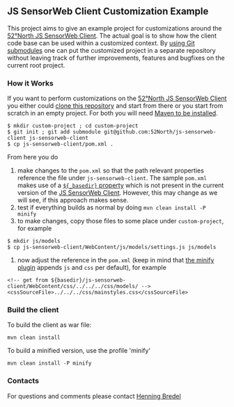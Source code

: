 ## JS SensorWeb Client Customization Example
This project aims to give an example project for customizations around the [52°North JS SensorWeb Client](https://github.com/52North/js-sensorweb-client). The actual goal is to show how the client code base can be used within a customized context. By [using Git submodules](http://git-scm.com/book/en/Git-Tools-Submodules) one can put the customized project in a separate repository without leaving track of further improvements, features and bugfixes on the current root project.

### How it Works
If you want to perform customizations on the [52°North JS SensorWeb Client](https://github.com/52North/js-sensorweb-client) you either could [clone this repository](https://github.com/ridoo/js-scw-custom) and start from there or you start from scratch in an empty project. For both you will need [Maven to be installed](http://maven.apache.org).
```
$ mkdir custom-project ; cd custom-project
$ git init ; git add submodule git@github.com:52North/js-sensorweb-client js-sensorweb-client 
$ cp js-sensorweb-client/pom.xml .
```
From here you do

1. make changes to the `pom.xml` so that the path relevant properties reference the file under `js-sensorweb-client`. The sample `pom.xml` makes use of a [`${_basedir}` property](https://github.com/ridoo/js-scw-custom/blob/master/pom.xml#L19) which is not present in the current version of the [JS SensorWeb Client](https://github.com/52North/js-sensorweb-client). However, this may change as we will see, if this approach makes sense.
1. test if everything builds as normal by doing `mvn clean install -P minify`
1. to make changes, copy those files to some place under `custom-project`, for example 

```
$ mkdir js/models
$ cp js-sensorweb-client/WebContent/js/models/settings.js js/models
```

1. now adjust the reference in the `pom.xml` (keep in mind that [the minify plugin](http://samaxes.github.io/minify-maven-plugin/) appends `js` and `css` per default), for example

```
<!-- get from ${basedir}/js-sensorweb-client/WebContent/css/../../../css/models/ -->
<cssSourceFile>../../../css/mainstyles.css</cssSourceFile>
```


### Build the client

To build the client as war file:
```
mvn clean install
```
To build a minified version, use the profile 'minify'
```
mvn clean install -P minify
```

### Contacts

For questions and comments please contact [Henning Bredel](https://github.com/ridoo)
